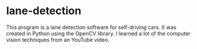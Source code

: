# lane-detection
This program is a lane detection software for self-driving cars. It was created in Python using the OpenCV library. I learned a lot of the computer vision techniques from an YouTube video. 
